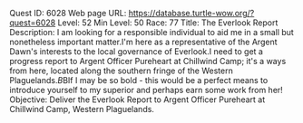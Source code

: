 Quest ID: 6028
Web page URL: https://database.turtle-wow.org/?quest=6028
Level: 52
Min Level: 50
Race: 77
Title: The Everlook Report
Description: I am looking for a responsible individual to aid me in a small but nonetheless important matter.I'm here as a representative of the Argent Dawn's interests to the local governance of Everlook.I need to get a progress report to Argent Officer Pureheart at Chillwind Camp; it's a ways from here, located along the southern fringe of the Western Plaguelands.$B$BIf I may be so bold - this would be a perfect means to introduce yourself to my superior and perhaps earn some work from her!
Objective: Deliver the Everlook Report to Argent Officer Pureheart at Chillwind Camp, Western Plaguelands.
